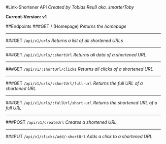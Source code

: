 #Link-Shortener API
*Created by Tobias Reuß aka. smarterToby*

**Current-Version: v1**

##Endpoints
###GET / (Homepage)
*Returns the homepage*

---
###GET `/api/v1/urls`
*Returns a list of all shortened URLs*

---
###GET `/api/v1/urls/:shortUrl`
*Returns all data of a shortened URL*

---
###GET `/api/v1/:shortUrl/clicks`
*Returns all clicks of a shortened URL*

---
###GET `/api/v1/urls/:shortUrl/full-url`
*Returns the full URL of a shortened URL*

---
###GET `/api/v1/urls/:fullUrl/short-url`
*Returns the shortened URL of a full URL*

---
###POST `/api/v1/createUrl`
*Creates a shortened URL*

---
###PUT `/api/v1/clicks/add/:shortUrl`
*Adds a click to a shortened URL*
